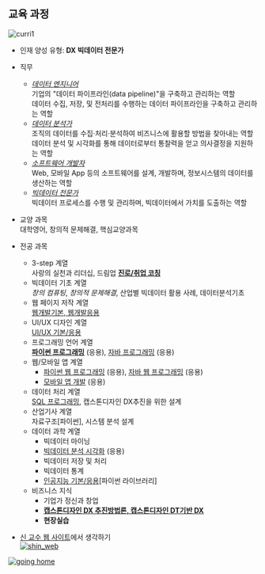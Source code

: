 ## 교육 과정

![curri1](https://github.com/choise28/lectureimages/assets/58820851/d2cd109d-dd41-4514-ada2-fb4f79e8c987)

<!-- ![curri](https://user-images.githubusercontent.com/10287629/147853591-92f261a3-d65d-4b2f-b0be-fdd9fb1e65f8.png) -->



- 인재 양성 유형: **DX 빅데이터 전문가**
- 직무
  - <u><i>데이터 엔지니어</i></u>  
    기업의 "데이터 파이프라인(data pipeline)"을 구축하고 관리하는 역할<br>
    데이터 수집, 저장, 및 전처리를 수행하는 데이터 파이프라인을 구축하고 관리하는 역할
  - <u><i>데이터 분석가</i></u>  
    조직의 데이터를 수집·처리·분석하여 비즈니스에 활용할 방법을 찾아내는 역할<br>
    데이터 분석 및 시각화를 통해 데이터로부터 통찰력을 얻고 의사결정을 지원하는 역할
  - <u><i>소프트웨어 개발자</i></u>  
    Web, 모바일 App 등의 소프트웨어를 설계, 개발하며, 정보시스템의 데이터를 생산하는 역할
  - <u><i>빅데이터 전문가</i></u>  
    빅데이터 프로세스를 수행 및 관리하며, 빅데이터에서 가치를 도출하는 역할
  


- 교양 과목  
  대학영어, 창의적 문제해결, 핵심교양과목
- 전공 과목
    - 3-step 계열  
      사랑의 실천과 리더십, 드림업 <u><b>진로/취업 코칭</b></u>
    - 빅데이터 기초 계열  
      *창의 컴퓨팅*, *창의적 문제해결*, 산업별 빅데이터 활용 사례, 데이터분석기초
    - 웹 페이지 저작 계열  
      <u>웹개발기본, 웹개발응용</u>
    - UI/UX 디자인 계열  
      <u>UI/UX 기본/응용</u>
    - 프로그래밍 언어 계열  
      <u><b>파이썬 프로그래밍</b></u> (응용), <u>자바 프로그래밍</u> (응용)
    - 웹/모바일 앱 계열  
      - <u>파이썬 웹 프로그래밍</u> (응용), <u>자바 웹 프로그래밍</u> (응용)
      - <u>모바일 앱 개발</u> (응용)
    - 데이터 처리 계열  
      <u>SQL 프로그래밍</u>, 캡스톤디자인 DX추진을 위한 설계
    - 산업기사 계열  
      자료구조[파이썬], 시스템 분석 설계
    - 데이터 과학 계열
      - 빅데이터 마이닝
      - <u>빅데이터 분석 시각화</u> (응용)
      - 빅데이터 저장 및 처리
      - 빅데이터 통계
      - <u>인공지능 기본/응용</u>[파이썬 라이브러리]
    - 비즈니스 지식  
      - 기업가 정신과 창업
      - <u><b>캡스톤디자인 DX 추진방법론, 캡스톤디자인 DT기반 DX</b></u> 
      - **현장실습** 

- [신 교수 웹 사이트](https://logistex2021.pythonanywhere.com/)에서 생각하기  
[![shin_web](https://user-images.githubusercontent.com/10287629/147854393-c1d03c93-ef66-458f-b64e-b0c5633bbae8.png)](https://logistex2021.pythonanywhere.com/)

[![going home](https://user-images.githubusercontent.com/10287629/104793991-511fcd80-57e8-11eb-86c8-27356c8dd83d.png)](https://logistex.github.io/smart_IT/)
